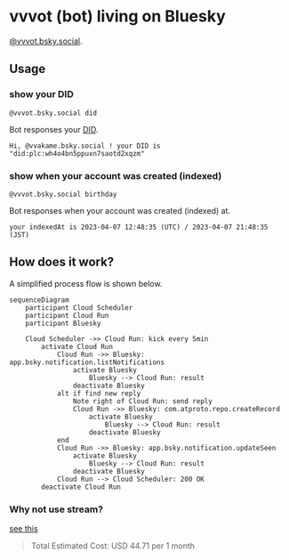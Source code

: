# vvvot (bot) living on Bluesky

[@vvvot.bsky.social](https://staging.bsky.app/profile/vvvot.bsky.social).

## Usage

### show your DID

```text
@vvvot.bsky.social did
```

Bot responses your [DID](https://atproto.com/guides/identity).

```text
Hi, @vvakame.bsky.social ! your DID is "did:plc:wh4o4bn5ppuxn7saotd2xqzm"
```

### show when your account was created (indexed) 

```text
@vvvot.bsky.social birthday
```

Bot responses when your account was created (indexed) at.

```text
your indexedAt is 2023-04-07 12:48:35 (UTC) / 2023-04-07 21:48:35 (JST)
```

## How does it work?

A simplified process flow is shown below.

```mermaid
sequenceDiagram
    participant Cloud Scheduler
    participant Cloud Run
    participant Bluesky
    
    Cloud Scheduler ->> Cloud Run: kick every 5min
        activate Cloud Run
            Cloud Run ->> Bluesky: app.bsky.notification.listNotifications
                activate Bluesky
                    Bluesky --> Cloud Run: result
                deactivate Bluesky
            alt if find new reply
                Note right of Cloud Run: send reply
                Cloud Run ->> Bluesky: com.atproto.repo.createRecord
                    activate Bluesky
                        Bluesky --> Cloud Run: result
                    deactivate Bluesky
            end
            Cloud Run ->> Bluesky: app.bsky.notification.updateSeen
                activate Bluesky
                    Bluesky --> Cloud Run: result
                deactivate Bluesky
            Cloud Run --> Cloud Scheduler: 200 OK
        deactivate Cloud Run
```

### Why not use stream?

[see this](https://cloud.google.com/products/calculator/#id=7eae8fe9-3e43-48cc-b0c0-17b9f5b34c91)

> Total Estimated Cost: USD 44.71 per 1 month
